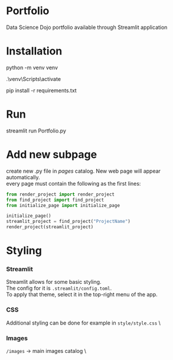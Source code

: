 # Portfolio
Data Science Dojo portfolio available through Streamlit application

# Installation
python -m venv venv

.\venv\Scripts\activate

pip install -r requirements.txt

# Run
streamlit run Portfolio.py

# Add new subpage
create new .py file in *pages* catalog. New web page will appear automatically. \
every page must contain the following as the first lines: 
``` python
from render_project import render_project
from find_project import find_project
from initialize_page import initialize_page

initialize_page()
streamlit_project = find_project("ProjectName")
render_project(streamlit_project)
```


# Styling
### Streamlit
Streamlit allows for some basic styling. \
The config for it is `.streamlit/config.toml`. \
To apply that theme, select it in the top-right menu of the app.

### CSS
Additional styling can be done for example in `style/style.css` \

### Images
`/images` -> main images catalog \
